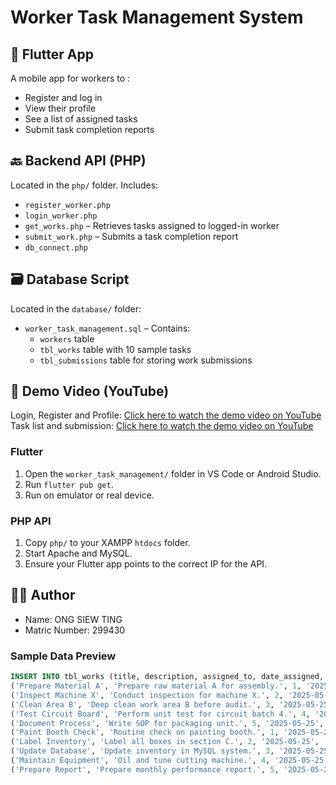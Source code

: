 # Worker Task Management System

## 📱 Flutter App
A mobile app for workers to :
- Register and log in
- View their profile
- See a list of assigned tasks
- Submit task completion reports

## 🔙 Backend API (PHP)
Located in the `php/` folder. Includes:
- `register_worker.php`
- `login_worker.php`
- `get_works.php` – Retrieves tasks assigned to logged-in worker
- `submit_work.php` – Submits a task completion report
- `db_connect.php`

## 🗃️ Database Script
Located in the `database/` folder:
- `worker_task_management.sql` – Contains:
  - `workers` table
  - `tbl_works` table with 10 sample tasks
  - `tbl_submissions` table for storing work submissions

## 🔗 Demo Video (YouTube)
Login, Register and Profile:
[Click here to watch the demo video on YouTube](https://youtu.be/e_mDFLAwSVw)
Task list and submission:
[Click here to watch the demo video on YouTube](https://youtu.be/e_mDFLAwSVw)

### Flutter
1. Open the `worker_task_management/` folder in VS Code or Android Studio.
2. Run `flutter pub get`.
3. Run on emulator or real device.

### PHP API
1. Copy `php/` to your XAMPP `htdocs` folder.
2. Start Apache and MySQL.
3. Ensure your Flutter app points to the correct IP for the API.

## 👨‍💻 Author
- Name: ONG SIEW TING
- Matric Number: 299430

### Sample Data Preview
```sql
INSERT INTO tbl_works (title, description, assigned_to, date_assigned, due_date, status) VALUES
('Prepare Material A', 'Prepare raw material A for assembly.', 1, '2025-05-25', '2025-05-28', 'pending'),
('Inspect Machine X', 'Conduct inspection for machine X.', 2, '2025-05-25', '2025-05-29', 'pending'),
('Clean Area B', 'Deep clean work area B before audit.', 3, '2025-05-25', '2025-05-30', 'pending'),
('Test Circuit Board', 'Perform unit test for circuit batch 4.', 4, '2025-05-25', '2025-05-28', 'pending'),
('Document Process', 'Write SOP for packaging unit.', 5, '2025-05-25', '2025-05-29', 'pending'),
('Paint Booth Check', 'Routine check on painting booth.', 1, '2025-05-25', '2025-05-30', 'pending'),
('Label Inventory', 'Label all boxes in section C.', 2, '2025-05-25', '2025-05-28', 'pending'),
('Update Database', 'Update inventory in MySQL system.', 3, '2025-05-25', '2025-05-29', 'pending'),
('Maintain Equipment', 'Oil and tune cutting machine.', 4, '2025-05-25', '2025-05-30', 'pending'),
('Prepare Report', 'Prepare monthly performance report.', 5, '2025-05-25', '2025-05-30', 'pending');